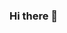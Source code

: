 ### Hi there 👋

<!--
**Smritigoyal07/Smritigoyal07** is a ✨ _special_ ✨ repository because its `README.md` (this file) appears on your GitHub profile.

Here are some ideas to get you started:

- 🔭 I’m currently working on ... 
- 🌱 I’m currently learning ... Javascript 
- 👯 I’m looking to collaborate on ...
- 🤔 I’m looking for help with ... 
- 💬 Ask me about ... 
- 📫 How to reach me: ... smritigoyal681@gmail.com
- 😄 Pronouns: ... SHE/HER
- ⚡ Fun fact: ... LEARNER
-->
